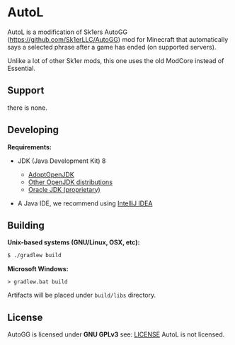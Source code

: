 # AutoL
AutoL is a modification of Sk1ers AutoGG (https://github.com/Sk1erLLC/AutoGG) mod for Minecraft that automatically says a selected phrase after a game has ended (on supported servers).

Unlike a lot of other Sk1er mods, this one uses the old ModCore instead of Essential.

## Support
there is none.

## Developing
**Requirements:**
- JDK (Java Development Kit) 8
    * [AdoptOpenJDK](https://adoptopenjdk.net/)
    * [Other OpenJDK distributions](https://en.wikipedia.org/wiki/OpenJDK#OpenJDK_builds)
    * [Oracle JDK (proprietary)](https://www.oracle.com/java/technologies/javase/javase-jdk8-downloads.html)
    
- A Java IDE, we recommend using [IntelliJ IDEA](https://jetbrains.com/idea/)
 
## Building
**Unix-based systems (GNU/Linux, OSX, etc):**
```bash
$ ./gradlew build
```

**Microsoft Windows:**
```batch
> gradlew.bat build
```

Artifacts will be placed under `build/libs` directory. 

## License
AutoGG is licensed under **GNU GPLv3** see: [LICENSE](LICENSE)
AutoL is not licensed.
